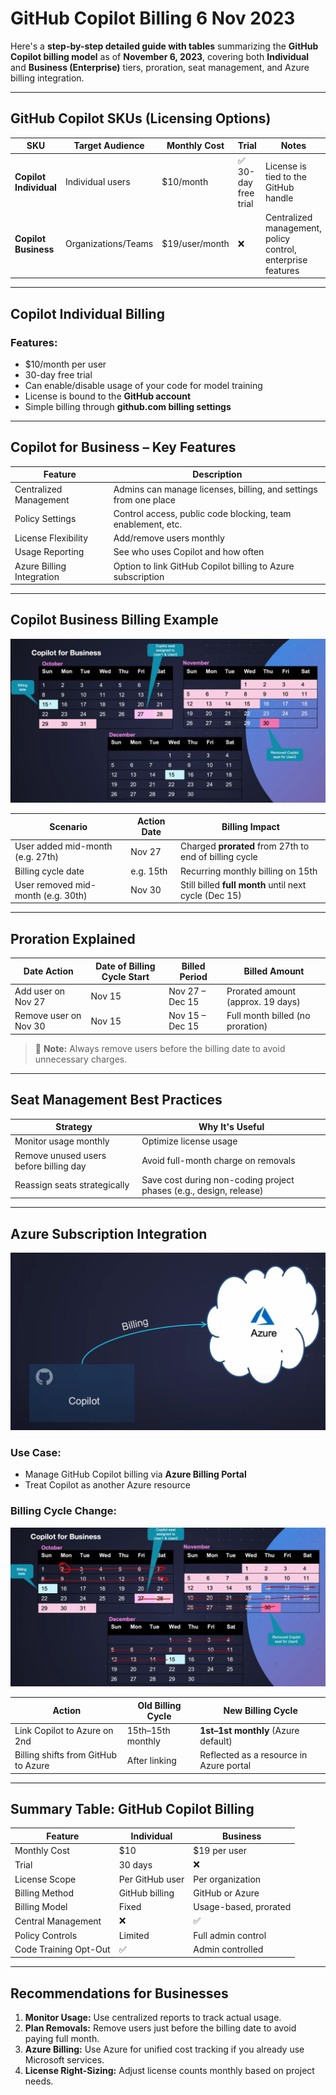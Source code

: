 # **GitHub Copilot Billing 6 Nov 2023**

Here's a **step-by-step detailed guide with tables** summarizing the **GitHub Copilot billing model** as of **November 6, 2023**, covering both **Individual** and **Business (Enterprise)** tiers, proration, seat management, and Azure billing integration.

---

## **GitHub Copilot SKUs (Licensing Options)**

| SKU                    | Target Audience     | Monthly Cost    | Trial               | Notes                                                       |
| ---------------------- | ------------------- | --------------- | ------------------- | ----------------------------------------------------------- |
| **Copilot Individual** | Individual users    | \$10/month      | ✅ 30-day free trial | License is tied to the GitHub handle                        |
| **Copilot Business**   | Organizations/Teams | \$19/user/month | ❌                   | Centralized management, policy control, enterprise features |

---

## **Copilot Individual Billing**

### **Features:**

* \$10/month per user
* 30-day free trial
* Can enable/disable usage of your code for model training
* License is bound to the **GitHub account**
* Simple billing through **github.com billing settings**

---

## **Copilot for Business – Key Features**

| Feature                   | Description                                                      |
| ------------------------- | ---------------------------------------------------------------- |
| Centralized Management    | Admins can manage licenses, billing, and settings from one place |
| Policy Settings           | Control access, public code blocking, team enablement, etc.      |
| License Flexibility       | Add/remove users monthly                                         |
| Usage Reporting           | See who uses Copilot and how often                               |
| Azure Billing Integration | Option to link GitHub Copilot billing to Azure subscription      |

---

## **Copilot Business Billing Example**

![alt text](../images/img286.png)


| Scenario                           | Action Date | Billing Impact                                         |
| ---------------------------------- | ----------- | ------------------------------------------------------ |
| User added mid-month (e.g. 27th)   | Nov 27      | Charged **prorated** from 27th to end of billing cycle |
| Billing cycle date                 | e.g. 15th   | Recurring monthly billing on 15th                      |
| User removed mid-month (e.g. 30th) | Nov 30      | Still billed **full month** until next cycle (Dec 15)  |

---

## **Proration Explained**

| Date Action           | Date of Billing Cycle Start | Billed Period   | Billed Amount                     |
| --------------------- | --------------------------- | --------------- | --------------------------------- |
| Add user on Nov 27    | Nov 15                      | Nov 27 – Dec 15 | Prorated amount (approx. 19 days) |
| Remove user on Nov 30 | Nov 15                      | Nov 15 – Dec 15 | Full month billed (no proration)  |

> 📝 **Note:** Always remove users before the billing date to avoid unnecessary charges.

---

## **Seat Management Best Practices**

| Strategy                               | Why It's Useful                                                    |
| -------------------------------------- | ------------------------------------------------------------------ |
| Monitor usage monthly                  | Optimize license usage                                             |
| Remove unused users before billing day | Avoid full-month charge on removals                                |
| Reassign seats strategically           | Save cost during non-coding project phases (e.g., design, release) |

---

## **Azure Subscription Integration**

![alt text](../images/img287.png)

### **Use Case:**

* Manage GitHub Copilot billing via **Azure Billing Portal**
* Treat Copilot as another Azure resource

### **Billing Cycle Change:**

![alt text](../images/img288.png)

| Action                              | Old Billing Cycle | New Billing Cycle                       |
| ----------------------------------- | ----------------- | --------------------------------------- |
| Link Copilot to Azure on 2nd        | 15th–15th monthly | **1st–1st monthly** (Azure default)     |
| Billing shifts from GitHub to Azure | After linking     | Reflected as a resource in Azure portal |

---

## **Summary Table: GitHub Copilot Billing**

| Feature               | Individual      | Business              |
| --------------------- | --------------- | --------------------- |
| Monthly Cost          | \$10            | \$19 per user         |
| Trial                 | 30 days         | ❌                     |
| License Scope         | Per GitHub user | Per organization      |
| Billing Method        | GitHub billing  | GitHub or Azure       |
| Billing Model         | Fixed           | Usage-based, prorated |
| Central Management    | ❌               | ✅                     |
| Policy Controls       | Limited         | Full admin control    |
| Code Training Opt-Out | ✅               | Admin controlled      |

---

## **Recommendations for Businesses**

1. **Monitor Usage:** Use centralized reports to track actual usage.
2. **Plan Removals:** Remove users just before the billing date to avoid paying full month.
3. **Azure Billing:** Use Azure for unified cost tracking if you already use Microsoft services.
4. **License Right-Sizing:** Adjust license counts monthly based on project needs.
